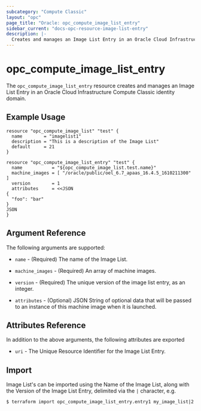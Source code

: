 ```yaml
---
subcategory: "Compute Classic"
layout: "opc"
page_title: "Oracle: opc_compute_image_list_entry"
sidebar_current: "docs-opc-resource-image-list-entry"
description: |-
  Creates and manages an Image List Entry in an Oracle Cloud Infrastructure Compute Classic identity domain.
---
```


# opc\_compute\_image\_list_entry

The ``opc_compute_image_list_entry`` resource creates and manages an Image List Entry in an Oracle Cloud Infrastructure Compute Classic identity domain.

## Example Usage

```hcl
resource "opc_compute_image_list" "test" {
  name        = "imagelist1"
  description = "This is a description of the Image List"
  default     = 21
}

resource "opc_compute_image_list_entry" "test" {
  name           = "${opc_compute_image_list.test.name}"
  machine_images = [ "/oracle/public/oel_6.7_apaas_16.4.5_1610211300" ]
  version        = 1
  attributes     = <<JSON
{
  "foo": "bar"
}
JSON
}
```

## Argument Reference

The following arguments are supported:

* `name` - (Required) The name of the Image List.

* `machine_images` - (Required) An array of machine images.

* `version` - (Required) The unique version of the image list entry, as an integer.

* `attributes` - (Optional) JSON String of optional data that will be passed to an instance of this machine image when it is launched.

## Attributes Reference

In addition to the above arguments, the following attributes are exported

* `uri` - The Unique Resource Identifier for the Image List Entry.

## Import

Image List's can be imported using the Name of the Image List, along with the Version of the Image List Entry,
delimited via the `|` character, e.g.

```shell
$ terraform import opc_compute_image_list_entry.entry1 my_image_list|2
```
